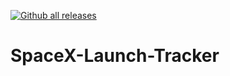 [![Github all releases](https://img.shields.io/github/downloads/Naereen/StrapDown.js/total.svg)](https://github.com/zacdevil10/SpaceX-Launch-Tracker/releases)

# SpaceX-Launch-Tracker
